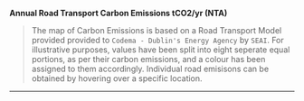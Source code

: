 **Annual Road Transport Carbon Emissions tCO2/yr (NTA)**

> The map of Carbon Emissions is based on a Road Transport Model provided provided to `Codema - Dublin's Energy Agency` by `SEAI`. For illustrative purposes, values have been split into eight seperate equal portions, as per their carbon emissions, and a colour has been assigned to them accordingly. Individual road emisisons can be obtained by hovering over a specific location.  

<object type="text/html" data="../../html/nta_road_emissions.html" width="1000" height="1000" frameborder="0"></object>

---